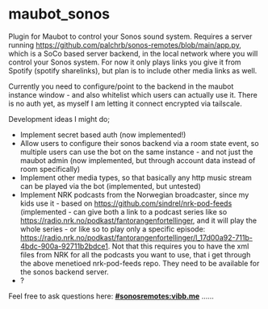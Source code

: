 # maubot_sonos
Plugin for Maubot to control your Sonos sound system. Requires a server running https://github.com/palchrb/sonos-remotes/blob/main/app.py, which is a SoCo based server backend, in the local network where you will control your Sonos system. For now it only plays links you give it from Spotify (spotify sharelinks), but plan is to include other media links as well.

Currently you need to configure/point to the backend in the maubot instance window - and also whitelist which users can actually use it. There is no auth yet, as myself I am letting it connect encrypted via tailscale.

Development ideas I might do;
- Implement secret based auth (now implemented!)
- Allow users to configure their sonos backend via a room state event, so multiple users can use the bot on the same instance - and not just the maubot admin (now implemented, but through account data instead of room specifically)
- Implement other media types, so that basically any http music stream can be played via the bot (implemented, but untested)
- Implement NRK podcasts from the Norwegian broadcaster, since my kids use it - based on https://github.com/sindrel/nrk-pod-feeds (implemented - can give both a link to a podcast series like so https://radio.nrk.no/podkast/fantorangenfortellinger, and it will play the whole series - or like so to play only a specific episode: https://radio.nrk.no/podkast/fantorangenfortellinger/l_17d00a92-711b-4bdc-900a-92711b2bdce1. Not that this requires you to have the xml files from NRK for all the podcasts you want to use, that i get through the above menetioed nrk-pod-feeds repo. They need to be available for the sonos backend server. 
- ?


Feel free to ask questions here: **[#sonosremotes:vibb.me](https://matrix.to/#/#sonosremotes:vibb.me)**  ......
